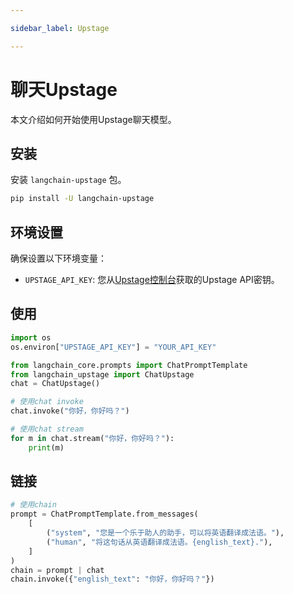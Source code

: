 ```yaml
---

sidebar_label: Upstage

---
```


# 聊天Upstage

本文介绍如何开始使用Upstage聊天模型。

## 安装

安装 `langchain-upstage` 包。

```bash
pip install -U langchain-upstage
```

## 环境设置

确保设置以下环境变量：

- `UPSTAGE_API_KEY`: 您从[Upstage控制台](https://console.upstage.ai/)获取的Upstage API密钥。

## 使用

```python
import os
os.environ["UPSTAGE_API_KEY"] = "YOUR_API_KEY"
```

```python
from langchain_core.prompts import ChatPromptTemplate
from langchain_upstage import ChatUpstage
chat = ChatUpstage()
```

```python
# 使用chat invoke
chat.invoke("你好，你好吗？")
```

```python
# 使用chat stream
for m in chat.stream("你好，你好吗？"):
    print(m)
```

## 链接

```python
# 使用chain
prompt = ChatPromptTemplate.from_messages(
    [
        ("system", "您是一个乐于助人的助手，可以将英语翻译成法语。"),
        ("human", "将这句话从英语翻译成法语。{english_text}."),
    ]
)
chain = prompt | chat
chain.invoke({"english_text": "你好，你好吗？"})
```
